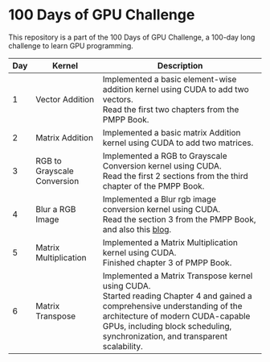 # 100 Days of GPU Challenge
This repository is a part of the 100 Days of GPU Challenge, a 100-day long challenge to learn GPU programming.

| Day | Kernel | Description |
| --- | ------ | ---------------------- |
| 1 | Vector Addition | Implemented a basic element-wise addition kernel using CUDA to add two vectors. <br /> Read the first two chapters from the PMPP Book. |
| 2 | Matrix Addition | Implemented a basic matrix Addition kernel using CUDA to add two matrices. |
| 3 | RGB to Grayscale Conversion | Implemented a RGB to Grayscale Conversion kernel using CUDA. <br /> Read the first 2 sections from the third chapter of the PMPP Book. |
| 4 | Blur a RGB Image | Implemented a Blur rgb image conversion kernel using CUDA. <br /> Read the section 3 from the PMPP Book, and also this [blog](https://michalpitr.substack.com/p/gpu-programming). |
| 5 | Matrix Multiplication | Implemented a Matrix Multiplication kernel using CUDA.<br />  Finished chapter 3 of PMPP Book. |
| 6 | Matrix Transpose | Implemented a Matrix Transpose kernel using CUDA. <br /> Started reading Chapter 4 and gained a comprehensive understanding of the architecture of modern CUDA-capable GPUs, including block scheduling, synchronization, and transparent scalability. |